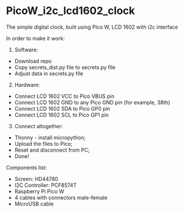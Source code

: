 # PicoW_i2c_lcd1602_clock
The simple digital clock, built using Pico W, LCD 1602 with i2c interface

In order to make it work:

1. Software:
  * Download repo
  * Copy secrets_dist.py file to secrets.py file
  * Adjust data in secrets.py file
2. Hardware:
  * Connect LCD 1602 VCC to Pico VBUS pin
  * Connect LCD 1602 GND to any Pico GND pin (for example, 38th)
  * Connect LCD 1602 SDA to Pico GP0 pin
  * Connect LCD 1602 SCL to Pico GP1 pin
3. Connect altogether:
  * Thonny - install micropython;
  * Upload the files to Pico;
  * Reset and disconnect from PC;
  * Done!

Components list:
* Screen: HD44780
* I2C Controller: PCF8574T
* Raspberry Pi Pico W
* 4 cables with connectors male-female
* MicroUSB cable
